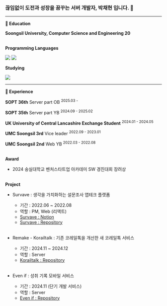 ### 끊임없이 도전과 성장을 꿈꾸는 서버 개발자, 박채현 입니다. 🌱

***

**🏫 Education**

**Soongsil University, Computer Science and Engineering 20**
<br></br>

 **Programming Languages**
 
<img src="https://img.shields.io/badge/C++-00599C?style=flat-square&logo=Cplusplus&logoColor=white">  <img src="https://img.shields.io/badge/Java-007396?style=flat-square&logo=Java&logoColor=white">

**Studying**

<img src="https://img.shields.io/badge/Spring-6DB33F?style=flat-square&logo=Spring&logoColor=white">


* * *
**🚀 Experience**

**SOPT 36th** Server part OB <sup>2025.03 - </sup>

**SOPT 35th** Server part YB <sup>2024.09 - 2025.02</sup>

**UK University of Central Lancashire Exchange Student** <sup>2024.01 - 2024.05</sup>

**UMC Soongsil 3rd** Vice leader <sup>2022.09 - 2023.01</sup>

**UMC Soongsil 2nd** Web YB <sup>2022.03 - 2022.08</sup>
<br></br>

**Award**
-  2024 숭실대학교 벤처스타트업 아카데미 SW 경진대회 장려상
<br></br>

**Project**
- Survave : 생각을 가치화하는 설문조사 앱테크 플랫폼
  - 기간 : 2022.06 ~ 2022.08
  - 역할 : PM, Web (리액트)
  - [Survave : Notion](https://chipped-alto-898.notion.site/Survave-eba86ec4e6af420cb6ecafaac2891e60?pvs=4)<br>
  - [Survave :  Repository](https://github.com/UMC-MMM/Client) <br><br>

- Remake - Korailtalk : 기존 코레일톡을 개선한 새 코레일톡 서비스
  - 기간 : 2024.11 ~ 2024.12
  - 역할 : Server
  - [Korailtalk :  Repository](https://github.com/SOPT-all/35-COLLABORATION-SERVER-KORAILTALK) <br><br>

- Even if : 성취 기록 모바일 서비스
  - 기간 : 2024.11 (단기 개발 서비스)
  - 역할 : Server
  - [Even if :  Repository](https://github.com/SOPT-all/35-SOPKATHON-SERVER-ANDROID3/blob/main/README.md) <br><br>
